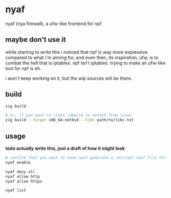 # nyaf

nyaf (nya firewall), a ufw-like frontend for npf

## maybe don't use it

while starting to write this i noticed that npf is way more expressive compared
to what i'm aiming for, and even then, its inspiration, ufw, is to combat
the hell that is iptables. npf isn't iptables. trying to make an ufw-like tool
for npf is eh.

i won't keep working on it, but the wip sources will be there.

## build

```sh
zig build

# or, if you want to cross compile to netbsd from linux
zig build --target x86_64-netbsd --libc path/to/libc.txt
```

## usage

**todo actually write this, just a draft of how it might look**

```sh
# confirm that you want to have nyaf generate a /etc/npf.conf file for you
nyaf enable

nyaf deny all
nyaf allow http
nyaf allow https

nyaf list
```
